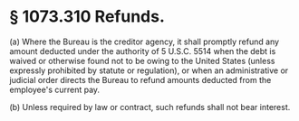 # § 1073.310   Refunds.

(a) Where the Bureau is the creditor agency, it shall promptly refund any amount deducted under the authority of 5 U.S.C. 5514 when the debt is waived or otherwise found not to be owing to the United States (unless expressly prohibited by statute or regulation), or when an administrative or judicial order directs the Bureau to refund amounts deducted from the employee's current pay.


(b) Unless required by law or contract, such refunds shall not bear interest.




